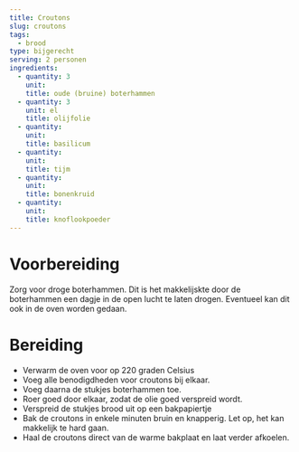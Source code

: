 ```yaml
---
title: Croutons
slug: croutons
tags:
  - brood
type: bijgerecht
serving: 2 personen
ingredients:
  - quantity: 3
    unit:
    title: oude (bruine) boterhammen
  - quantity: 3
    unit: el
    title: olijfolie
  - quantity:
    unit:
    title: basilicum
  - quantity:
    unit:
    title: tijm
  - quantity:
    unit:
    title: bonenkruid
  - quantity:
    unit:
    title: knoflookpoeder
---
```


# Voorbereiding

Zorg voor droge boterhammen. Dit is het makkelijskte door de boterhammen een dagje in de open lucht te laten drogen. Eventueel kan dit ook in de oven worden gedaan.

# Bereiding

- Verwarm de oven voor op 220 graden Celsius
- Voeg alle benodigdheden voor croutons bij elkaar.
- Voeg daarna de stukjes boterhammen toe.
- Roer goed door elkaar, zodat de olie goed verspreid wordt.
- Verspreid de stukjes brood uit op een bakpapiertje
- Bak de croutons in enkele minuten bruin en knapperig. Let op, het kan makkelijk te hard gaan.
- Haal de croutons direct van de warme bakplaat en laat verder afkoelen.
